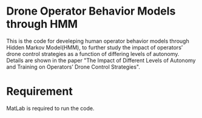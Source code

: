 # Drone Operator Behavior Models through HMM
This is the code for develeping human operator behavior models through Hidden Markov Model(HMM), to further study the impact of operators’ drone control strategies as a function of differing levels of autonomy. Details are shown in the paper "The Impact of Different Levels of Autonomy and Training on Operators’ Drone Control Strategies".

# Requirement
MatLab is required to run the code.